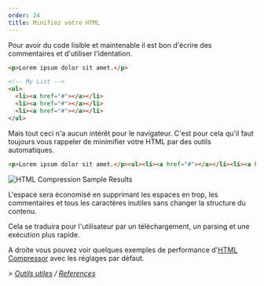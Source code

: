 ```yaml
---
order: 24
title: Minifiez votre HTML
---
```


Pour avoir du code lisible et maintenable il est bon d'écrire des commentaires et d'utiliser l'identation.

```html
<p>Lorem ipsum dolor sit amet.</p>

<!-- My List -->
<ul>
  <li><a href="#"></a></li>
  <li><a href="#"></a></li>
  <li><a href="#"></a></li>
</ul>
```

Mais tout ceci n'a aucun intérêt pour le navigateur. C'est pour cela qu'il faut toujours vous rappeler de minimifier votre HTML par des outils automatiques.

```html
<p>Lorem ipsum dolor sit amet.</p><ul><li><a href="#"></a></li><li><a href="#"></a></li><li><a href="#"></a></li></ul>
```
<div class="img-right">
  <img id="htmlcompression-table" src="http://browserdiet.com/img/htmlcompressor-table.jpg" alt="HTML Compression Sample Results">
</div>

L'espace sera économisé en supprimant les espaces en trop, les commentaires et tous les caractères inutiles sans changer la structure du contenu.

Cela se traduira pour l'utilisateur par un téléchargement, un parsing et une exécution plus rapide.

A droite vous pouvez voir quelques exemples de performance d'[HTML Compressor](https://code.google.com/p/htmlcompressor/) avec les réglages par défaut.

*> [Outils utiles](https://github.com/zenorocha/browser-diet/wiki/Tools#minify-your-html) / [References](https://github.com/zenorocha/browser-diet/wiki/References#minify-your-html)*